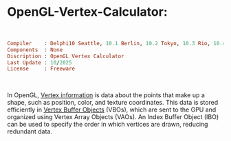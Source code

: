 # OpenGL-Vertex-Calculator:

</br>

```ruby
Compiler    : Delphi10 Seattle, 10.1 Berlin, 10.2 Tokyo, 10.3 Rio, 10.4 Sydney, 11 Alexandria, 12 Athens
Components  : None
Discription : OpenGL Vertex Calculator
Last Update : 10/2025
License     : Freeware
```

</br>

In OpenGL, [Vertex information](https://en.wikipedia.org/wiki/Vertex) is data about the points that make up a shape, such as position, color, and texture coordinates. This data is stored efficiently in [Vertex Buffer Objects](https://de.wikipedia.org/wiki/Vertex_Buffer_Object) (VBOs), which are sent to the GPU and organized using Vertex Array Objects (VAOs). An Index Buffer Object (IBO) can be used to specify the order in which vertices are drawn, reducing redundant data. 
